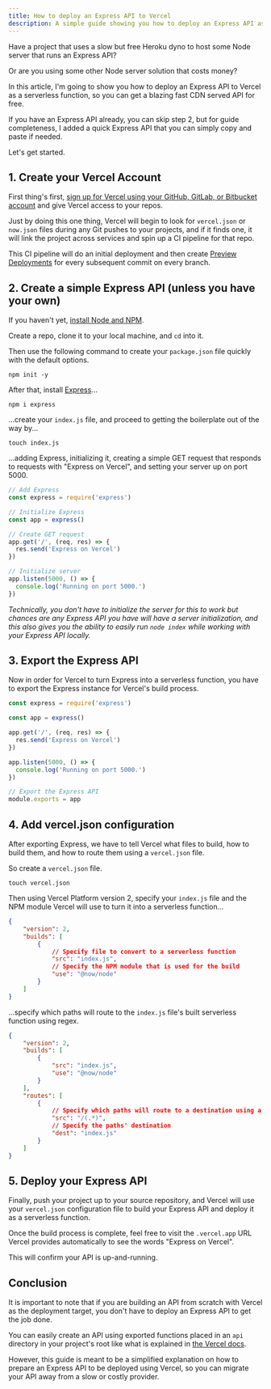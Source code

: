 ```yaml
---
title: How to deploy an Express API to Vercel
description: A simple guide showing you how to deploy an Express API as serverless functions on Vercel
---
```

Have a project that uses a slow but free Heroku dyno to host some Node server that runs an Express API?

Or are you using some other Node server solution that costs money?
 
In this article, I'm going to show you how to deploy an Express API to Vercel as a serverless function, so you can get a blazing fast CDN served API for free.

If you have an Express API already, you can skip step 2, but for guide completeness, I added a quick Express API that you can simply copy and paste if needed.
 
Let's get started.

## 1. Create your Vercel Account

First thing's first, [sign up for Vercel using your GitHub, GitLab, or Bitbucket account](https://vercel.com/signup) and give Vercel access to your repos.

Just by doing this one thing, Vercel will begin to look for `vercel.json` or `now.json` files during any Git pushes to your projects, and if it finds one, it will link the project across services and spin up a CI pipeline for that repo.

This CI pipeline will do an initial deployment and then create [Preview Deployments](https://vercel.com/docs/platform/deployments#preview) for every subsequent commit on every branch.

## 2. Create a simple Express API (unless you have your own)
If you haven't yet, [install Node and NPM](/how-to-install-node).

Create a repo, clone it to your local machine, and `cd` into it.

Then use the following command to create your `package.json` file quickly with the default options.
```
npm init -y
```
After that, install [Express](https://expressjs.com/)...
```
npm i express
```
...create your `index.js` file, and proceed to getting the boilerplate out of the way by...
```
touch index.js
```
...adding Express, initializing it, creating a simple GET request that responds to requests with "Express on Vercel", and setting your server up on port 5000.
```js
// Add Express
const express = require('express')

// Initialize Express
const app = express()

// Create GET request
app.get('/', (req, res) => {
  res.send('Express on Vercel')
})

// Initialize server
app.listen(5000, () => {
  console.log('Running on port 5000.')
})
```
*Technically, you don't have to initialize the server for this to work but chances are any Express API you have will have a server initialization, and this also gives you the ability to easily run `node index` while working with your Express API locally.*
## 3. Export the Express API
Now in order for Vercel to turn Express into a serverless function, you have to export the Express instance for Vercel's build process.
```js
const express = require('express')

const app = express()

app.get('/', (req, res) => {
  res.send('Express on Vercel')
})

app.listen(5000, () => {
  console.log('Running on port 5000.')
})

// Export the Express API
module.exports = app
```
## 4. Add vercel.json configuration
After exporting Express, we have to tell Vercel what files to build, how to build them, and how to route them using a `vercel.json` file.

So create a `vercel.json` file.

```
touch vercel.json
```
Then using Vercel Platform version 2, specify your `index.js` file and the NPM module Vercel will use to turn it into a serverless function...
```json
{
    "version": 2,
    "builds": [
        {
            // Specify file to convert to a serverless function
            "src": "index.js", 
            // Specify the NPM module that is used for the build
            "use": "@now/node" 
        }
    ]
}
```
...specify which paths will route to the `index.js` file's built serverless function using regex.
```json
{
    "version": 2,
    "builds": [
        { 
            "src": "index.js", 
            "use": "@now/node" 
        }
    ],
    "routes": [
        {
            // Specify which paths will route to a destination using a regex
            "src": "/(.*)", 
            // Specify the paths' destination
            "dest": "index.js" 
        }
    ]
}
```
## 5. Deploy your Express API
Finally, push your project up to your source repository, and Vercel will use your `vercel.json` configuration file to build your Express API and deploy it as a serverless function.

Once the build process is complete, feel free to visit the `.vercel.app` URL Vercel provides automatically to see the words "Express on Vercel".

This will confirm your API is up-and-running.

## Conclusion
It is important to note that if you are building an API from scratch with Vercel as the deployment target, you don't have to deploy an Express API to get the job done. 

You can easily create an API using exported functions placed in an `api` directory in your project's root like what is explained in [the Vercel docs](https://vercel.com/docs/serverless-functions/introduction).

However, this guide is meant to be a simplified explanation on how to prepare an Express API to be deployed using Vercel, so you can migrate your API away from a slow or costly provider.